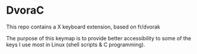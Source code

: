 # DvoraC

This repo contains a X keyboard extension, based on fr/dvorak

The purpose of this keymap is to provide better accessibility to some
of the keys I use most in Linux (shell scripts & C programming).

